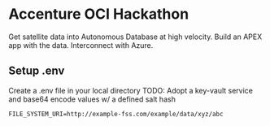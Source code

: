 # Accenture OCI Hackathon
Get satellite data into Autonomous Database at high velocity. Build an APEX app with the data. Interconnect with Azure.

## Setup .env
Create a .env file in your local directory
TODO: Adopt a key-vault service and base64 encode values w/ a defined salt hash
```
FILE_SYSTEM_URI=http://example-fss.com/example/data/xyz/abc
```
